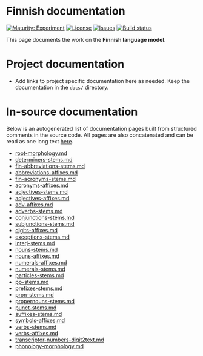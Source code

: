 # Finnish documentation

[![Maturity: Experiment](https://img.shields.io/badge/Maturity-Experiment-black.svg)](https://giellalt.github.io/MaturityClassification.html)
[![License](https://img.shields.io/github/license/giellalt/lang-fin)](https://raw.githubusercontent.com/giellalt/lang-fin/develop/LICENSE)
[![Issues](https://img.shields.io/github/issues/giellalt/lang-fin)](https://github.com/giellalt/lang-fin/issues)
[![Build status](https://github.com/giellalt/lang-fin/workflows/Speller%20CI+CD/badge.svg)](https://github.com/giellalt/lang-fin/actions)

This page documents the work on the **Finnish language model**. 

# Project documentation

* Add links to project specific documentation here as needed. Keep the documentation in the `docs/` directory.

# In-source documentation

Below is an autogenerated list of documentation pages built from structured comments in the source code. All pages are also concatenated and can be read as one long text [here](fin.md).
* [root-morphology.md](root-morphology.md)
* [determiners-stems.md](determiners-stems.md)
* [fin-abbreviations-stems.md](fin-abbreviations-stems.md)
* [abbreviations-affixes.md](abbreviations-affixes.md)
* [fin-acronyms-stems.md](fin-acronyms-stems.md)
* [acronyms-affixes.md](acronyms-affixes.md)
* [adjectives-stems.md](adjectives-stems.md)
* [adjectives-affixes.md](adjectives-affixes.md)
* [adv-affixes.md](adv-affixes.md)
* [adverbs-stems.md](adverbs-stems.md)
* [conjunctions-stems.md](conjunctions-stems.md)
* [subjunctions-stems.md](subjunctions-stems.md)
* [digits-affixes.md](digits-affixes.md)
* [exceptions-stems.md](exceptions-stems.md)
* [interj-stems.md](interj-stems.md)
* [nouns-stems.md](nouns-stems.md)
* [nouns-affixes.md](nouns-affixes.md)
* [numerals-affixes.md](numerals-affixes.md)
* [numerals-stems.md](numerals-stems.md)
* [particles-stems.md](particles-stems.md)
* [pp-stems.md](pp-stems.md)
* [prefixes-stems.md](prefixes-stems.md)
* [pron-stems.md](pron-stems.md)
* [propernouns-stems.md](propernouns-stems.md)
* [punct-stems.md](punct-stems.md)
* [suffixes-stems.md](suffixes-stems.md)
* [symbols-affixes.md](symbols-affixes.md)
* [verbs-stems.md](verbs-stems.md)
* [verbs-affixes.md](verbs-affixes.md)
* [transcriptor-numbers-digit2text.md](transcriptor-numbers-digit2text.md)
* [phonology-morphology.md](phonology-morphology.md)
